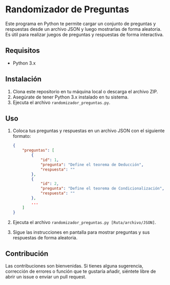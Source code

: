 # Randomizador de Preguntas

Este programa en Python te permite cargar un conjunto de preguntas y respuestas desde un archivo JSON y luego mostrarlas de forma aleatoria. Es útil para realizar juegos de preguntas y respuestas de forma interactiva.

## Requisitos

- Python 3.x

## Instalación

1. Clona este repositorio en tu máquina local o descarga el archivo ZIP.
2. Asegúrate de tener Python 3.x instalado en tu sistema.
3. Ejecuta el archivo `randomizador_preguntas.py`.

## Uso

1. Coloca tus preguntas y respuestas en un archivo JSON con el siguiente formato:

    ```json
    {
        "preguntas": [
            {
                "id": 1,
                "pregunta": "Define el teorema de Deducción",
                "respuesta": ""
            },
            {
                "id": 2,
                "pregunta": "Define el teorema de Condicionalización",
                "respuesta": ""
            },
            ...
        ]
    }
    ```

2. Ejecuta el archivo `randomizador_preguntas.py [Ruta/archivo/JSON]`.
3. Sigue las instrucciones en pantalla para mostrar preguntas y sus respuestas de forma aleatoria.

## Contribución

Las contribuciones son bienvenidas. Si tienes alguna sugerencia, corrección de errores o función que te gustaría añadir, siéntete libre de abrir un issue o enviar un pull request.
